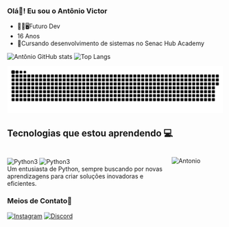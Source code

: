 ### Olá👋! Eu sou o Antônio Victor
- 👨‍🎓🖥Futuro Dev 
- 16 Anos
- 📘Cursando desenvolvimento de sistemas no Senac Hub Academy


![Antônio GitHub stats](https://github-readme-stats.vercel.app/api?username=AntonioV1ctor&show_icons=true&theme=radical)
![Top Langs](https://github-readme-stats.vercel.app/api/top-langs/?username=AntonioV1ctor&layout=compact)

<picture>
  <source media="(prefers-color-scheme:dark)" srcset="https://raw.githubusercontent.com/LucasDiasPereira/LucasDiasPereira/output/github-contribution-grid-snake-dark.svg">
  <source media="(prefers-color-scheme: light)" srcset="https://raw.githubusercontent.com/LucasDiasPereira/LucasDiasPereira/output/github-contribution-grid-snake.svg">
  <img alt="github contribution grid snake animation" src="https://raw.githubusercontent.com/LucasDiasPereira/LucasDiasPereira/output/github-contribution-grid-snake.svg">
</picture>

## Tecnologias que estou aprendendo 💻
<div style="display: inline_block"><br/>
    <img align="center" alt="Python3" src="https://img.shields.io/badge/Python-14354C?style=for-the-badge&logo=python&logoColor=white"/>
    <img align="center" alt="Python3" src="https://img.shields.io/badge/HTML5-E34F26?style=for-the-badge&logo=html5&logoColor=white"/>
    <img align="right" alt="Antonio" height="100" width="120" src="https://i.pinimg.com/originals/0a/26/d4/0a26d475158327fa2e8a5dac3f053e69.gif">
    
</div>
Um entusiasta de Python, sempre buscando por novas aprendizagens para criar soluções inovadoras e eficientes.

### Meios de Contato🔎

[![Instagram](https://img.shields.io/badge/Instagram-E4405F?style=for-the-badge&logo=instagram&logoColor=white)](https://www.instagram.com/anntoniovic/)
[![Discord](https://img.shields.io/badge/Discord-7289DA?style=for-the-badge&logo=discord&logoColor=white)]()


